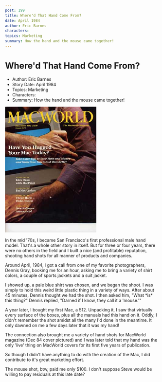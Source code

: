```yaml
---
post: 199
title: Where'd That Hand Come From?
date: April 1984
author: Eric Barnes
characters: 
topics: Marketing
summary: How the hand and the mouse came together!
---
```


# Where'd That Hand Come From?
* Author: Eric Barnes
* Story Date: April 1984
* Topics: Marketing
* Characters: 
* Summary: How the hand and the mouse came together!

![Early MacWorld cover, Dec 84(click to enlarge)](images/Macintosh/MacWorldDec84_t.jpg) 

    
In the mid '70s, I became San Francisco's first professional male hand model.  That's a whole other story in itself.  But for three or four years, there were no others in the field and I built a nice (and profitable) reputation, shooting hand shots for all manner of products and companies.


Around April, 1984, I got a call from one of my favorite photographers, Dennis Gray, booking me for an hour, asking me to bring a variety of shirt colors, a couple of sports jackets and a suit jacket.

I showed up, a pale blue shirt was chosen, and we began the shoot.  I was simply to hold this weird little plastic thing in a variety of ways.  After about 45 minutes, Dennis thought we had the shot.  I then asked him, "What \*is\* this thing?"  Dennis replied, "Darned if I know, they call it a 'mouse.'"

A year later, I bought my first Mac, a 512.  Unpacking it, I saw that virtually every surface of the boxes, plus all the manuals had this hand on it.  Oddly, I didn't remember the shot amidst all the many I'd done in the meantime.  It only dawned on me a few days later that it was my hand!  

The connection also brought me a variety of hand shots for MacWorld magazine (Dec 84 cover pictured) and I was later told that my hand was the only 'live' thing on MacWorld covers for its first five years of publication.

So though I didn't have anything to do with the creation of the Mac, I did contribute to it's great marketing effort.

The mouse shot, btw, paid me only $100.  I don't suppose Steve would be willing to pay residuals at this late date? <g>
  </g>

